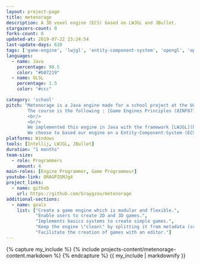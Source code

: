 ```yaml
---
layout: project-page
title: metenorage
description: A 3D voxel engine (ECS) based on LWJGL and JBullet.
stargazers-count: 0
forks-count: 0
updated-at: 2019-07-22 23:24:54
last-update-days: 610
tags: ['game-engine', 'lwjgl', 'entity-component-system', 'opengl', 'openal', 'jbullet', 'glfw']
languages: 
  - name: Java
    percentage: 98.5
    color: "#b07219"
  - name: GLSL
    percentage: 1.5
    color: "#ccc"

category: 'school'
pitch: "Metenorage is a Java engine made for a school project at the Université du Québec à Chicoutimi (UQAC).
        The course is the following : [Game Engines Principles (8INF871)](http://cours.uqac.ca/8INF871).
        <br/>
        <br/>
        We implemented this engine in Java with the framework [LWJGL](https://www.lwjgl.org/) (Lightweight Java Game Library).
        We choose to based our engine on a Entity-Component-System (ECS) architecture because of his modularity and flexibility."
platforms: Windows
tools: [Intellij, LWJGL, JBullet]
duration: "1 months"
team-size:
  - role: Programmers
    amount: 4
main-roles: [Engine Programmer, Game Programmeur]
youtube-link: ORAGPZGMJg4
project_links:
  - name: github
    url: https://github.com/Graygzou/metenorage
additional-sections:
  - name: goals
    list: ["Create a game engine which is modular and flexible.",
           "Enable users to create 2D and 3D games.",
           "Implements basics systems to create simple games.",
           "Keep the engine \"clean\" by splitting it from metadata (scripts and resources).",
           "Facilitate the creation of games with an editor."]
---
```

<!---
Gregoire Boiron <gregoire.boiron@gmail.com>
Copyright (c) 2018-2019 Gregoire Boiron  All Rights Reserved.
--->

{% capture my_include %}
{% include projects-content/metenorage-content.markdown %}
{% endcapture %}
{{ my_include | markdownify }}
